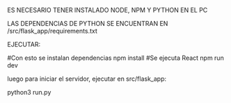 ES NECESARIO TENER INSTALADO NODE, NPM Y PYTHON EN EL PC

LAS DEPENDENCIAS DE PYTHON SE ENCUENTRAN EN /src/flask_app/requirements.txt

EJECUTAR:

#Con esto se instalan dependencias
npm install
#Se ejecuta React
npm run dev

luego para iniciar el servidor, ejecutar en src/flask_app:

python3  run.py